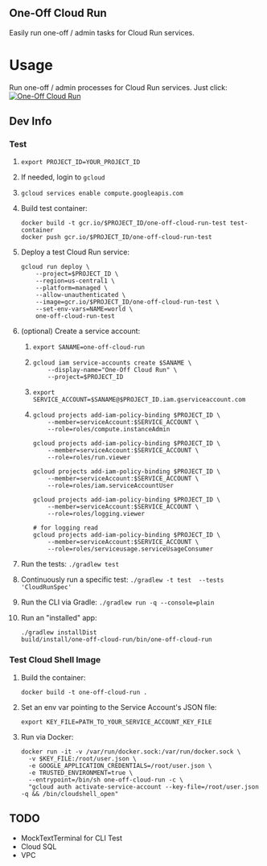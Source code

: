 One-Off Cloud Run
-----------------

Easily run one-off / admin tasks for Cloud Run services.

# Usage

Run one-off / admin processes for Cloud Run services.  Just click:  
[![One-Off Cloud Run](https://gstatic.com/cloudssh/images/open-btn.svg)](https://ssh.cloud.google.com/?cloudshell_image=gcr.io/jamesward/one-off-cloud-run&shellonly=true)


## Dev Info

### Test

1. `export PROJECT_ID=YOUR_PROJECT_ID`
1. If needed, login to `gcloud`
1. `gcloud services enable compute.googleapis.com`
1. Build test container:
    ```
    docker build -t gcr.io/$PROJECT_ID/one-off-cloud-run-test test-container
    docker push gcr.io/$PROJECT_ID/one-off-cloud-run-test
    ```
1. Deploy a test Cloud Run service:
    ```
    gcloud run deploy \
        --project=$PROJECT_ID \
        --region=us-central1 \
        --platform=managed \
        --allow-unauthenticated \
        --image=gcr.io/$PROJECT_ID/one-off-cloud-run-test \
        --set-env-vars=NAME=world \
        one-off-cloud-run-test
    ```
1. (optional) Create a service account:
    1. ```
       export SANAME=one-off-cloud-run
       ```
    1. ```
       gcloud iam service-accounts create $SANAME \
           --display-name="One-Off Cloud Run" \
           --project=$PROJECT_ID
       ```
    1. ```
       export SERVICE_ACCOUNT=$SANAME@$PROJECT_ID.iam.gserviceaccount.com
       ```
    1. ```
       gcloud projects add-iam-policy-binding $PROJECT_ID \
           --member=serviceAccount:$SERVICE_ACCOUNT \
           --role=roles/compute.instanceAdmin

       gcloud projects add-iam-policy-binding $PROJECT_ID \
           --member=serviceAccount:$SERVICE_ACCOUNT \
           --role=roles/run.viewer
       
       gcloud projects add-iam-policy-binding $PROJECT_ID \
           --member=serviceAccount:$SERVICE_ACCOUNT \
           --role=roles/iam.serviceAccountUser

       gcloud projects add-iam-policy-binding $PROJECT_ID \
           --member=serviceAccount:$SERVICE_ACCOUNT \
           --role=roles/logging.viewer

       # for logging read
       gcloud projects add-iam-policy-binding $PROJECT_ID \
           --member=serviceAccount:$SERVICE_ACCOUNT \
           --role=roles/serviceusage.serviceUsageConsumer
       ```

1. Run the tests: `./gradlew test`

1. Continuously run a specific test: `./gradlew -t test  --tests 'CloudRunSpec'`

1. Run the CLI via Gradle: `./gradlew run -q --console=plain`

1. Run an "installed" app:
    ```
    ./gradlew installDist
    build/install/one-off-cloud-run/bin/one-off-cloud-run
    ```

### Test Cloud Shell Image

1. Build the container:
   ```
   docker build -t one-off-cloud-run .
   ```

1. Set an env var pointing to the Service Account's JSON file:

    ```
    export KEY_FILE=PATH_TO_YOUR_SERVICE_ACCOUNT_KEY_FILE
    ```

1. Run via Docker:
    ```
    docker run -it -v /var/run/docker.sock:/var/run/docker.sock \
      -v $KEY_FILE:/root/user.json \
      -e GOOGLE_APPLICATION_CREDENTIALS=/root/user.json \
      -e TRUSTED_ENVIRONMENT=true \
      --entrypoint=/bin/sh one-off-cloud-run -c \
      "gcloud auth activate-service-account --key-file=/root/user.json -q && /bin/cloudshell_open"
    ```

## TODO
- MockTextTerminal for CLI Test
- Cloud SQL
- VPC
